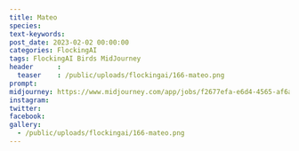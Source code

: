 ```yaml
---
title: Mateo
species: 
text-keywords: 
post_date: 2023-02-02 00:00:00
categories: FlockingAI
tags: FlockingAI Birds MidJourney 
header      :
  teaser    : /public/uploads/flockingai/166-mateo.png
prompt: 
midjourney: https://www.midjourney.com/app/jobs/f2677efa-e6d4-4565-af6a-3af2b630d04c
instagram: 
twitter: 
facebook: 
gallery: 
  - /public/uploads/flockingai/166-mateo.png
---
```


